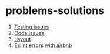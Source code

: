 # problems-solutions

1. [Testing issues](https://github.com/brainsandbrawns/psw/blob/master/testing.md)
2. [Code issues](https://github.com/brainsandbrawns/psw/blob/master/code.md)
3. [Layout](https://github.com/brainsandbrawns/psw/blob/master/layout.md)
4. [Eslint errors with airbnb](https://github.com/brainsandbrawns/psw/blob/master/eslint.md) 
